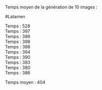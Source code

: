 Temps moyen de la génération de 10 images :

#Latamen

Temps : 528<br>
Temps : 397<br>
Temps : 386<br>
Temps : 398<br>
Temps : 398<br>
Temps : 394<br>
Temps : 390<br>
Temps : 383<br>
Temps : 380<br>
Temps : 386<br>

Temps moyen : 404<br>

